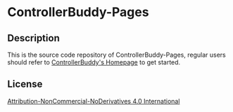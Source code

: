 # ControllerBuddy-Pages

## Description

This is the source code repository of ControllerBuddy-Pages, regular users should refer to [ControllerBuddy's Homepage](https://controllerbuddy.org) to get started.

## License

[Attribution-NonCommercial-NoDerivatives 4.0 International](LICENSE)
